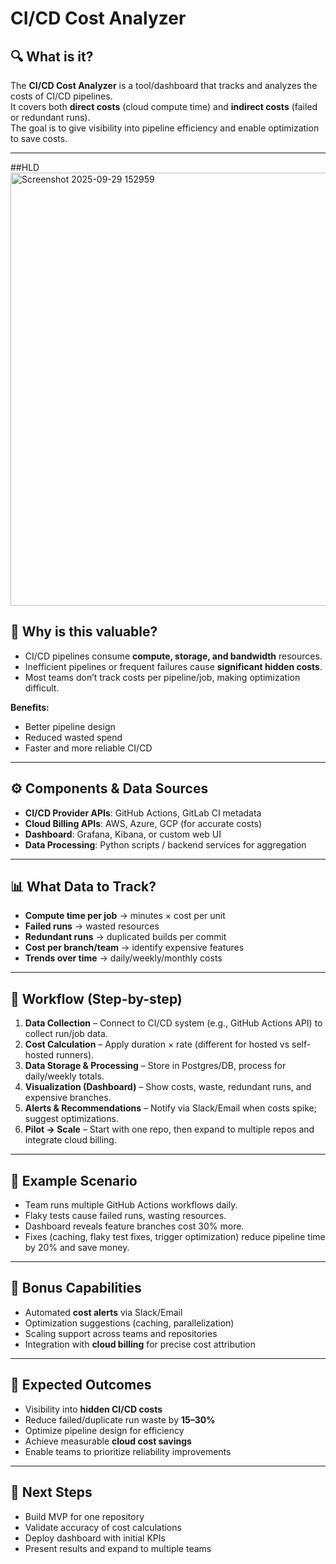 # CI/CD Cost Analyzer

## 🔍 What is it?
The **CI/CD Cost Analyzer** is a tool/dashboard that tracks and analyzes the costs of CI/CD pipelines.  
It covers both **direct costs** (cloud compute time) and **indirect costs** (failed or redundant runs).  
The goal is to give visibility into pipeline efficiency and enable optimization to save costs.

---
##HLD
<img width="611" height="693" alt="Screenshot 2025-09-29 152959" src="https://github.com/user-attachments/assets/06cb04d8-c138-42e3-86a6-4d54bf46d95b" />




## 🎯 Why is this valuable?
- CI/CD pipelines consume **compute, storage, and bandwidth** resources.  
- Inefficient pipelines or frequent failures cause **significant hidden costs**.  
- Most teams don’t track costs per pipeline/job, making optimization difficult.  

**Benefits:**  
- Better pipeline design  
- Reduced wasted spend  
- Faster and more reliable CI/CD  

---

## ⚙️ Components & Data Sources
- **CI/CD Provider APIs**: GitHub Actions, GitLab CI metadata  
- **Cloud Billing APIs**: AWS, Azure, GCP (for accurate costs)  
- **Dashboard**: Grafana, Kibana, or custom web UI  
- **Data Processing**: Python scripts / backend services for aggregation  

---

## 📊 What Data to Track?
- **Compute time per job** → minutes × cost per unit  
- **Failed runs** → wasted resources  
- **Redundant runs** → duplicated builds per commit  
- **Cost per branch/team** → identify expensive features  
- **Trends over time** → daily/weekly/monthly costs  

---

## 🔧 Workflow (Step-by-step)
1. **Data Collection** – Connect to CI/CD system (e.g., GitHub Actions API) to collect run/job data.  
2. **Cost Calculation** – Apply duration × rate (different for hosted vs self-hosted runners).  
3. **Data Storage & Processing** – Store in Postgres/DB, process for daily/weekly totals.  
4. **Visualization (Dashboard)** – Show costs, waste, redundant runs, and expensive branches.  
5. **Alerts & Recommendations** – Notify via Slack/Email when costs spike; suggest optimizations.  
6. **Pilot → Scale** – Start with one repo, then expand to multiple repos and integrate cloud billing.  

---

## 📝 Example Scenario
- Team runs multiple GitHub Actions workflows daily.  
- Flaky tests cause failed runs, wasting resources.  
- Dashboard reveals feature branches cost 30% more.  
- Fixes (caching, flaky test fixes, trigger optimization) reduce pipeline time by 20% and save money.  

---

## 🤖 Bonus Capabilities
- Automated **cost alerts** via Slack/Email  
- Optimization suggestions (caching, parallelization)  
- Scaling support across teams and repositories  
- Integration with **cloud billing** for precise cost attribution  

---

## 🚀 Expected Outcomes
- Visibility into **hidden CI/CD costs**  
- Reduce failed/duplicate run waste by **15–30%**  
- Optimize pipeline design for efficiency  
- Achieve measurable **cloud cost savings**  
- Enable teams to prioritize reliability improvements  

---

## 📌 Next Steps
- Build MVP for one repository  
- Validate accuracy of cost calculations  
- Deploy dashboard with initial KPIs  
- Present results and expand to multiple teams  


